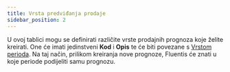 ```yaml
---
title: Vrsta predviđanja prodaje 
sidebar_position: 2
---
```


U ovoj tablici mogu se definirati različite vrste prodajnih prognoza koje želite kreirati. One će imati jedinstveni **Kod** i **Opis** te će biti povezane s [Vrstom perioda](/docs/configurations/tables/crm/sales-forecast/period-type). Na taj način, prilikom kreiranja nove prognoze, Fluentis će znati u koje periode podijeliti samu prognozu.  
